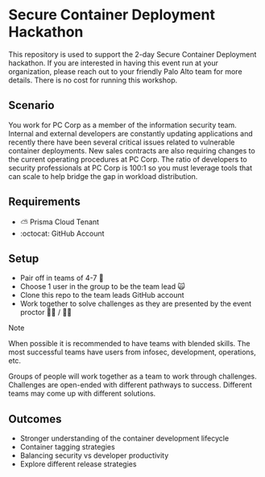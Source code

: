 #  Secure Container Deployment Hackathon

This repository is used to support the 2-day Secure Container Deployment hackathon. If you are interested in having this event run at your organization, please reach out to your friendly Palo Alto team for more details. There is no cost for running this workshop. 

## Scenario
You work for PC Corp as a member of the information security team. Internal and external developers are constantly updating applications and recently there have been several critical issues related to vulnerable container deployments. New sales contracts are also requiring changes to the current operating procedures at PC Corp. The ratio of developers to security professionals at PC Corp is 100:1 so you must leverage tools that can scale to help bridge the gap in workload distribution. 

## Requirements
* :partly_sunny: Prisma Cloud Tenant
* :octocat: GitHub Account

## Setup
* Pair off in teams of 4-7 :busts_in_silhouette:
* Choose 1 user in the group to be the team lead :scream_cat:
* Clone this repo to the team leads GitHub account
* Work together to solve challenges as they are presented by the event proctor :man_teacher: / :woman_teacher:

> [!NOTE]
> When possible it is recommended to have teams with blended skills.
> The most successful teams have users from infosec, development, operations, etc.

Groups of people will work together as a team to work through challenges. Challenges are open-ended with different pathways to success. Different teams may come up with different solutions.

## Outcomes
* Stronger understanding of the container development lifecycle
* Container tagging strategies
* Balancing security vs developer productivity
* Explore different release strategies
